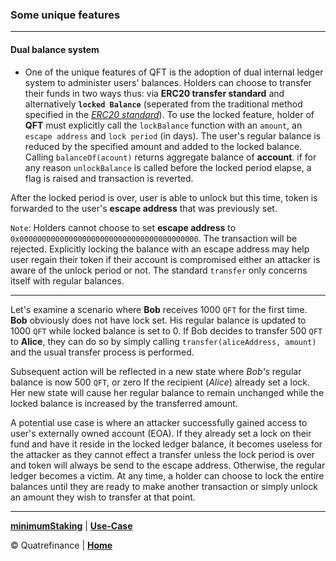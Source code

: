 ### Some unique features
-------------------------

#### Dual balance system

- One of the unique features of QFT is the adoption of dual internal ledger system to administer users' balances. Holders can choose to transfer their funds in two ways thus: via **ERC20 transfer standard** and alternatively **`locked Balance`** (seperated from the traditional method specified in the _[ERC20 standard](https://ethereum.org/en/developers/docs/standards/tokens/erc-20/)_). To use the locked feature, holder of **QFT** must explicitly call the `lockBalance` function with an `amount`, an `escape address` and `lock period` (in days). The user's regular balance is reduced by the specified amount and added to the locked balance. Calling `balanceOf(acount)` returns aggregate balance of **account**. if for any reason `unlockBalance` is called before the locked period elapse, a flag is raised and transaction is reverted.

After the locked period is over, user is able to unlock but this time, token is forwarded to the user's **escape address** that was previously set.

`Note`: Holders cannot choose to set **escape address** to `0x0000000000000000000000000000000000000000`. The transaction will be rejected. Explicitly locking the balance with an escape address may help user regain their token if their account is compromised either an attacker is aware of the unlock period or not. The standard `transfer` only concerns itself with regular balances. 

------------------------

Let's examine a scenario where **Bob** receives 1000 `QFT` for the first time. **Bob** obviously does not have lock set. His regular balance is updated to 1000 `QFT` while locked balance is set to 0. If Bob decides to transfer 500 `QFT` to **Alice**, they can do so by simply calling `transfer(aliceAddress, amount)` and the usual transfer process is performed. 

Subsequent action will be reflected in a new state where _Bob's_ regular balance is now 500 `QFT`, or zero If the recipient (_Alice_) already set a lock. Her new state will cause her regular balance to remain unchanged while the locked balance is increased by the transferred amount.

A potential use case is where an attacker successfully gained access to user's externally owned account (EOA). If they already set a lock on their fund and have it reside in the locked ledger balance, it becomes useless for the attacker as they cannot effect a transfer unless the lock period is over and token will always be send to the escape address. Otherwise, the regular ledger becomes a victim. At any time, a holder can choose to lock the entire balances until they are ready to make another transaction or simply unlock an amount they wish to transfer at that point.

<!-- **Note the difference**
If a holder calls the `safeSignedTransfer` with the correct _'lock'_ and _'amount'_, the value of an _'amount'_ is deducted from the aggregate balance, send to recipient and the aggregate balance left is locked. -->

<!-- Alternately, a holder can use the `lockBalance` to move specific amount to the locked ledger or `unlockBalance` to move an amount to the regular ledger. The traditional _`transfer(sender, recipient, amount)`_ utility simply moves an amount from the sender's regular balance to the recipient's locked balance if they have lock in place otherwise effect change to the regular balance. For more information, please refer to the  _[API section]()_. -->

-------------------

**[minimumStaking](https://github.com/Quatre-Finance/Q-paper/blob/main/q_token/minimumStaking.md)** | **[Use-Case](https://github.com/Quatre-Finance/Q-paper/blob/main/q_token/uses.md)**

:copyright: Quatrefinance | **[Home](https://github.com/Quatre-Finance/Q-paper#concept-overview)**